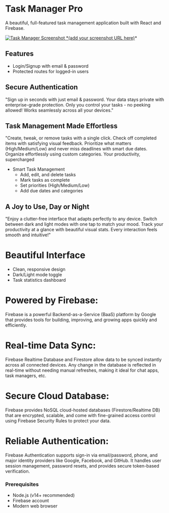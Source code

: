 # Task Manager Pro 

A beautiful, full-featured task management application built with React and Firebase.

[![Task Manager Screenshot](https://example.com/screenshot.png) *(add your screenshot URL here)](https://drive.google.com/drive/folders/1tI6_MBiPN43QeTEDJmEODn4isDCfYFDF?usp=sharing)*

## Features

  - Login/Signup with email & password
  - Protected routes for logged-in users
## Secure Authentication
"Sign up in seconds with just email & password. Your data stays private with enterprise-grade protection. Only you control your tasks - no peeking allowed! Works seamlessly across all your devices."

 ##  Task Management Made Effortless
"Create, tweak, or remove tasks with a single click. Check off completed items with satisfying visual feedback. Prioritize what matters (High/Medium/Low) and never miss deadlines with smart due dates. Organize effortlessly using custom categories. Your productivity, supercharged
- Smart Task Management
  - Add, edit, and delete tasks
  - Mark tasks as complete
  - Set priorities (High/Medium/Low)
  - Add due dates and categories
 ##  A Joy to Use, Day or Night
"Enjoy a clutter-free interface that adapts perfectly to any device. Switch between dark and light modes with one tap to match your mood. Track your productivity at a glance with beautiful visual stats. Every interaction feels smooth and intuitive!"
# Beautiful Interface
  - Clean, responsive design
  - Dark/Light mode toggle
  - Task statistics dashboard

# Powered by Firebase:
Firebase is a powerful Backend-as-a-Service (BaaS) platform by Google that provides tools for building, improving, and growing apps quickly and efficiently.

# Real-time Data Sync:
Firebase Realtime Database and Firestore allow data to be synced instantly across all connected devices. Any change in the database is reflected in real-time without needing manual refreshes, making it ideal for chat apps, task managers, etc.

# Secure Cloud Database:
Firebase provides NoSQL cloud-hosted databases (Firestore/Realtime DB) that are encrypted, scalable, and come with fine-grained access control using Firebase Security Rules to protect your data.

# Reliable Authentication:
Firebase Authentication supports sign-in via email/password, phone, and major identity providers like Google, Facebook, and GitHub. It handles user session management, password resets, and provides secure token-based verification.



### Prerequisites
- Node.js (v14+ recommended)
- Firebase account
- Modern web browser


